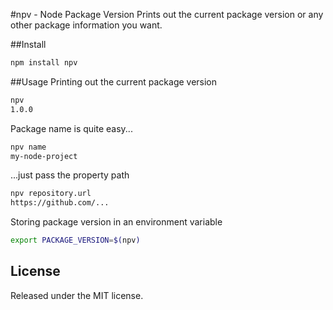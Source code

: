 #npv - Node Package Version
Prints out the current package version or any other package information you want.

##Install
```bash
npm install npv
```

##Usage
Printing out the current package version

```bash
npv
1.0.0
```

Package name is quite easy...
```bash
npv name
my-node-project
```

...just pass the property path
```bash
npv repository.url
https://github.com/...
```

Storing package version in an environment variable    
```bash
export PACKAGE_VERSION=$(npv)
```

## License
Released under the MIT license.
